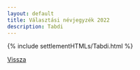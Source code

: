 ```yaml
---
layout: default
title: Választási névjegyzék 2022
description: Tabdi
---
```


{% include settlementHTMLs/Tabdi.html %}

[Vissza](../)